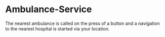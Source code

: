 # Ambulance-Service
The nearest ambulance is called on the press of a button and a navigation to the nearest hospital is started via your location.
